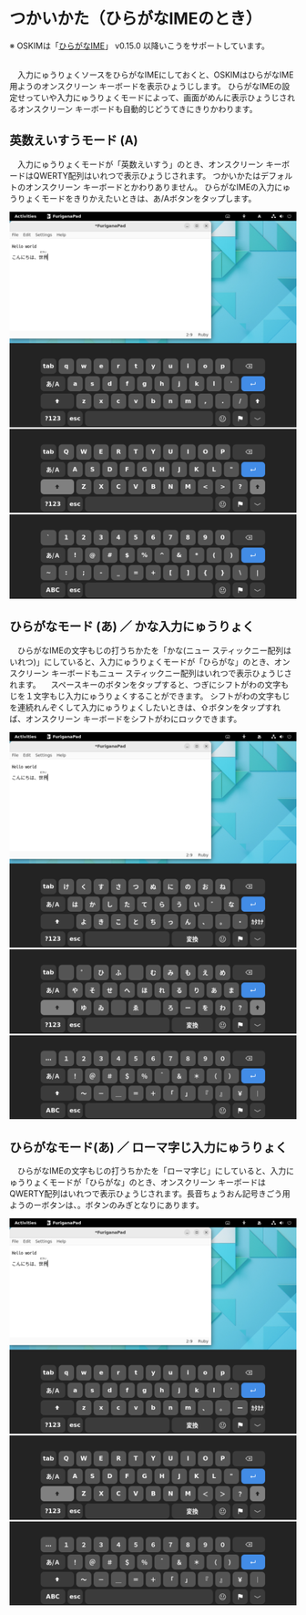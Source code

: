 # つかいかた（ひらがなIMEのとき）

※ OSKIMは「[ひらがなIME](https://github.com/esrille/ibus-hiragana)」 v0.15.0 ￹以降￺いこう￻をサポートしています。

<br>　￹入力￺にゅうりょく￻ソースをひらがなIMEにしておくと、OSKIMはひらがなIME￹用￺よう￻のオンスクリーン キーボードを￹表示￺ひょうじ￻します。
ひらがなIMEの￹設定￺せってい￻や￹入力￺にゅうりょく￻モードによって、￹画面￺がめん￻に￹表示￺ひょうじ￻されるオンスクリーン キーボードも￹自動的￺じどうてき￻にきりかわります。

## ￹英数￺えいすう￻モード (A)

　￹入力￺にゅうりょく￻モードが「￹英数￺えいすう￻」のとき、オンスクリーン キーボードはQWERTY￹配列￺はいれつ￻で￹表示￺ひょうじ￻されます。
つかいかたはデフォルトのオンスクリーン キーボードとかわりありません。
ひらがなIMEの￹入力￺にゅうりょく￻モードをきりかえたいときは、<span class='key'>あ/A</span>ボタンをタップします。

![normal](screenshots/en.png)
![shift](screenshots/en-shift-trim.png)
![?123](screenshots/en-123-trim.png)

## ひらがなモード (あ) ／ かな￹入力￺にゅうりょく￻

　ひらがなIMEの￹文字￺もじ￻の￹打￺う￻ちかたを「かな(ニュー スティックニー￹配列￺はいれつ￻)」にしていると、￹入力￺にゅうりょく￻モードが「ひらがな」のとき、オンスクリーン キーボードもニュー スティックニー￹配列￺はいれつ￻で￹表示￺ひょうじ￻されます。
　スペースキーのボタンをタップすると、つぎにシフトがわの￹文字￺もじ￻を１￹文字￺もじ￻￹入力￺にゅうりょく￻することができます。
シフトがわの￹文字￺もじ￻を￹連続￺れんぞく￻して￹入力￺にゅうりょく￻したいときは、<span class='key'>⇧</span>ボタンをタップすれば、オンスクリーン キーボードをシフトがわにロックできます。

![normal](screenshots/jp-kana.png)
![shift](screenshots/jp-kana-shift-trim.png)
![?123](screenshots/jp-123-trim.png)

## ひらがなモード(あ) ／ ローマ￹字￺じ￻￹入力￺にゅうりょく￻

　ひらがなIMEの￹文字￺もじ￻の￹打￺う￻ちかたを「ローマ￹字￺じ￻」にしていると、￹入力￺にゅうりょく￻モードが「ひらがな」のとき、オンスクリーン キーボードはQWERTY￹配列￺はいれつ￻で￹表示￺ひょうじ￻されます。￹長音￺ちょうおん￻￹記号￺きごう￻￹用￺よう￻の<span class='key'>ー</span>ボタンは、<span class='key'>。</span>ボタンのみぎとなりにあります。

![normal](screenshots/jp-romaji.png)
![shift](screenshots/jp-romaji-shift-trim.png)
![?123](screenshots/jp-123-trim.png)
